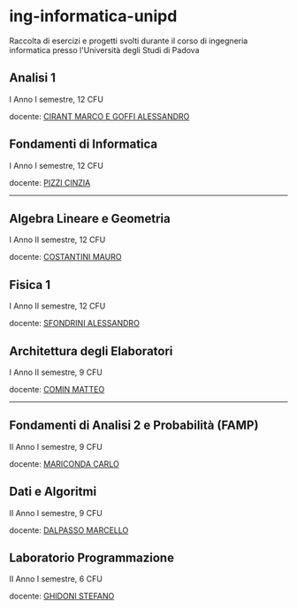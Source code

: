 # ing-informatica-unipd

Raccolta di esercizi e progetti svolti durante il corso di ingegneria informatica presso l'Università degli Studi di Padova

## Analisi 1

I Anno I semestre, 12 CFU

docente: [CIRANT MARCO E GOFFI ALESSANDRO](https://www.math.unipd.it/dipartimento/persone/alessandro.goffi/)

## Fondamenti di Informatica

I Anno I semestre, 12 CFU

docente: [PIZZI CINZIA](https://didattica.unipd.it/off/docente/27EE4CFD8568343318097E9B75C69E8F)

---

## Algebra Lineare e Geometria

I Anno II semestre, 12 CFU

docente: [COSTANTINI MAURO](https://www.math.unipd.it/~costanti/)

## Fisica 1

I Anno II semestre, 12 CFU

docente: [SFONDRINI ALESSANDRO](https://www.sns.ias.edu/~alessandro/)

## Architettura degli Elaboratori

I Anno II semestre, 9 CFU

docente: [COMIN MATTEO](http://www.dei.unipd.it/~ciompin/)

---

## Fondamenti di Analisi 2 e Probabilità (FAMP)

II Anno I semestre, 9 CFU

docente: [MARICONDA CARLO](https://www.math.unipd.it/~maricond/)

## Dati e Algoritmi

II Anno I semestre, 9 CFU

docente: [DALPASSO MARCELLO](https://didattica.unipd.it/off/docente/D7161CBB91A1E492AB3B80010D747831)

## Laboratorio Programmazione

II Anno I semestre, 6 CFU

docente: [GHIDONI STEFANO](https://didattica.unipd.it/off/docente/FAC6E296A91D95297BD373A956B23C55)
